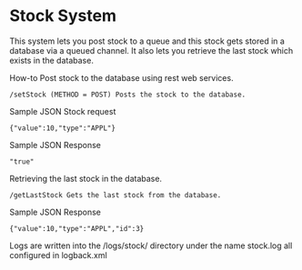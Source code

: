 # Stock System

This system lets you post stock to a queue and this stock gets stored in a database via a queued channel.
It also lets you retrieve the last stock which exists in the database.

How-to
Post stock to the database using rest web services.

    /setStock (METHOD = POST) Posts the stock to the database.

Sample JSON Stock request

    {"value":10,"type":"APPL"}

Sample JSON Response

    "true"

Retrieving the last stock in the database.

    /getLastStock Gets the last stock from the database.

Sample JSON Response

    {"value":10,"type":"APPL","id":3}


Logs are written into the /logs/stock/ directory under the name stock.log all configured in logback.xml